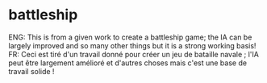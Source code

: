 # battleship
ENG: This is from a given work to create a battleship game; the IA can be largely improved and so many other things but it is a strong working basis!
FR: Ceci est tiré d'un travail donné pour créer un jeu de bataille navale ; l'IA peut être largement amélioré et  d'autres choses mais c'est une base de travail solide !
